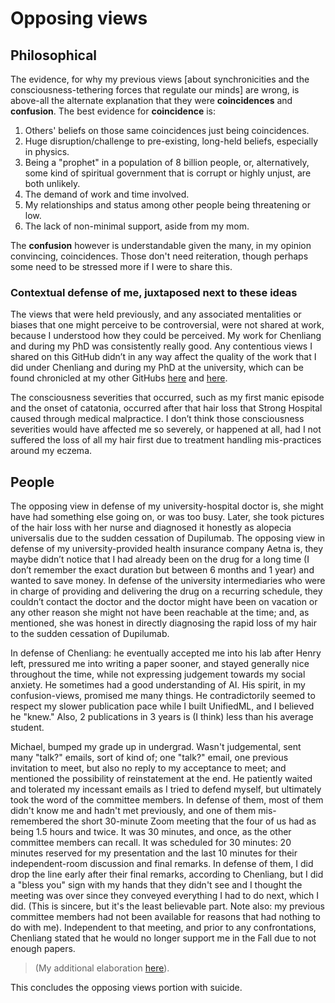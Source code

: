 # Opposing views

## Philosophical

The evidence, for why my previous views [about synchronicities and the consciousness-tethering forces that regulate our minds] are wrong, is above-all the alternate explanation that they were **coincidences** and **confusion**. The best evidence for **coincidence** is:

1. Others' beliefs on those same coincidences just being coincidences.
2. Huge disruption/challenge to pre-existing, long-held beliefs, especially in physics.
3. Being a "prophet" in a population of 8 billion people, or, alternatively, some kind of spiritual government that is corrupt or highly unjust, are both unlikely.
4. The demand of work and time involved.
5. My relationships and status among other people being threatening or low.
6. The lack of non-minimal support, aside from my mom.

The **confusion** however is understandable given the many, in my opinion convincing, coincidences. Those don't need reiteration, though perhaps some need to be stressed more if I were to share this.

### Contextual defense of me, juxtaposed next to these ideas

The views that were held previously, and any associated mentalities or biases that one might perceive to be controversial, were not shared at work, because I understood how they could be perceived. My work for Chenliang and during my PhD was consistently really good. Any contentious views I shared on this GitHub didn’t in any way affect the quality of the work that I did under Chenliang and during my PhD at the university, which can be found chronicled at my other GitHubs [here](https://github.com/slerman12) and [here](https://github.com/agi-init).  

The consciousness severities that occurred, such as my first manic episode and the onset of catatonia, occurred after that hair loss that Strong Hospital caused through medical malpractice. I don’t think those consciousness severities would have affected me so severely, or happened at all, had I not suffered the loss of all my hair first due to treatment handling mis-practices around my eczema. 

## People

The opposing view in defense of my university-hospital doctor is, she might have had something else going on, or was too busy. Later, she took pictures of the hair loss with her nurse and diagnosed it honestly as alopecia universalis due to the sudden cessation of Dupilumab. The opposing view in defense of my university-provided health insurance company Aetna is, they maybe didn’t notice that I had already been on the drug for a long time (I don’t remember the exact duration but between 6 months and 1 year) and wanted to save money. In defense of the university intermediaries who were in charge of providing and delivering the drug on a recurring schedule, they couldn’t contact the doctor and the doctor might have been on vacation or any other reason she might not have been reachable at the time; and, as mentioned, she was honest in directly diagnosing the rapid loss of my hair to the sudden cessation of Dupilumab. 

In defense of Chenliang: he eventually accepted me into his lab after Henry left, pressured me into writing a paper sooner, and stayed generally nice throughout the time, while not expressing judgement towards my social anxiety. He sometimes had a good understanding of AI. His spirit, in my confusion-views, promised me many things. He contradictorily seemed to respect my slower publication pace while I built UnifiedML, and I believed he "knew." Also, 2 publications in 3 years is (I think) less than his average student.

Michael, bumped my grade up in undergrad. Wasn't judgemental, sent many "talk?" emails, sort of kind of; one "talk?" email, one previous invitation to meet, but also no reply to my acceptance to meet; and mentioned the possibility of reinstatement at the end. He patiently waited and tolerated my incessant emails as I tried to defend myself, but ultimately took the word of the committee members. In defense of them, most of them didn't know me and hadn't met previously, and one of them mis-remembered the short 30-minute Zoom meeting that the four of us had as being 1.5 hours and twice. It was 30 minutes, and once, as the other committee members can recall. It was scheduled for 30 minutes: 20 minutes reserved for my presentation and the last 10 minutes for their independent-room discussion and final remarks. In defense of them, I did drop the line early after their final remarks, according to Chenliang, but I did a "bless you" sign with my hands that they didn't see and I thought the meeting was over since they conveyed everything I had to do next, which I did. (This is sincere, but it's the least believable part. Note also: my previous committee members had not been available for reasons that had nothing to do with me). Independent to that meeting, and prior to any confrontations, Chenliang stated that he would no longer support me in the Fall due to not enough papers.

> (My additional elaboration [here](https://github.com/animal-tree/Writing-stuff/blob/main/Stuff42-GradsAlliance-draft.md)).

This concludes the opposing views portion with suicide.
